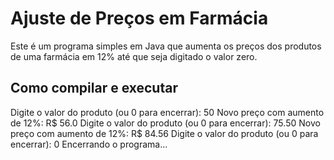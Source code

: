 # Ajuste de Preços em Farmácia

Este é um programa simples em Java que aumenta os preços dos produtos de uma farmácia em 12% até que seja digitado o valor zero.

## Como compilar e executar
Digite o valor do produto (ou 0 para encerrar): 50
Novo preço com aumento de 12%: R$ 56.0
Digite o valor do produto (ou 0 para encerrar): 75.50
Novo preço com aumento de 12%: R$ 84.56
Digite o valor do produto (ou 0 para encerrar): 0
Encerrando o programa...